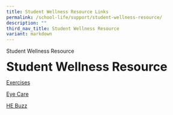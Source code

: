```yaml
---
title: Student Wellness Resource Links
permalink: /school-life/support/student-wellness-resource/
description: ""
third_nav_title: Student Wellness Resource
variant: markdown
---
```

Student Wellness Resource

**<font size="6">Student Wellness Resource</font>**

[Exercises](/exercises/)

[Eye Care](/eye-care/)

[HE Buzz](/he-buzz/)